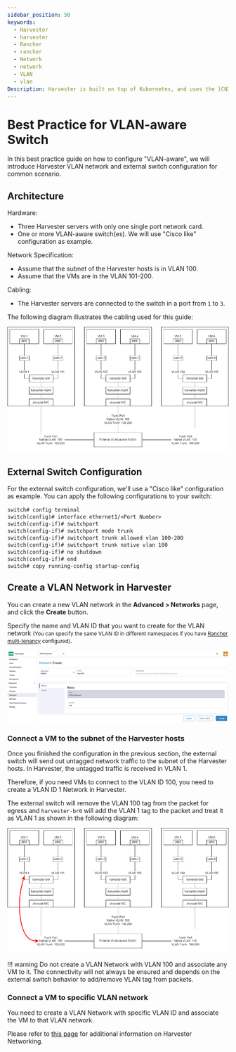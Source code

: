 ```yaml
---
sidebar_position: 50
keywords:
  - Harvester
  - harvester
  - Rancher
  - rancher
  - Network
  - network
  - VLAN
  - vlan
Description: Harvester is built on top of Kubernetes, and uses the [CNI](https://github.com/containernetworking/cni) as the interface between network providers and Kubernetes pod networking. Naturally, we implement the Harvester network based on CNI. Moreover, the Harvester UI integrates the network configuration in order to provide a user-friendly way to configure networks for VMs.
---
```


# Best Practice for VLAN-aware Switch

In this best practice guide on how to configure "VLAN-aware", we will introduce Harvester VLAN network and external switch configuration for common scenario.

## Architecture

Hardware:
- Three Harvester servers with only one single port network card.
- One or more VLAN-aware switch(es). We will use "Cisco like" configuration as example.

Network Specification:
- Assume that the subnet of the Harvester hosts is in VLAN 100.
- Assume that the VMs are in the VLAN 101-200.

Cabling:
- The Harvester servers are connected to the switch in a port from `1` to `3`.

The following diagram illustrates the cabling used for this guide:

   ![vlan-aware-case.png](assets/vlan-aware-case.png)

## External Switch Configuration

For the external switch configuration, we'll use a "Cisco like" configuration as example. You can apply the following configurations to your switch:

```
switch# config terminal
switch(config)# interface ethernet1/<Port Number>
switch(config-if)# switchport
switch(config-if)# switchport mode trunk
switch(config-if)# switchport trunk allowed vlan 100-200
switch(config-if)# switchport trunk native vlan 100
switch(config-if)# no shutdown
switch(config-if)# end
switch# copy running-config startup-config
```

## Create a VLAN Network in Harvester

You can create a new VLAN network in the **Advanced > Networks** page, and click the **Create** button.

Specify the name and VLAN ID that you want to create for the VLAN network <small>(You can specify the same VLAN ID in different namespaces if you have [Rancher multi-tenancy](/rancher/virtualization-management/#multi-tenancy) configured)</small>.

   ![create-vlan-network.png](assets/create-network.png)

### Connect a VM to the subnet of the Harvester hosts

Once you finished the configuration in the previous section, the external switch will send out untagged network traffic to the subnet of the Harvester hosts. In Harvester, the untagged traffic is received in VLAN 1.

Therefore, if you need VMs to connect to the VLAN ID 100, you need to create a VLAN ID 1 Network in Harvester.

The external switch will remove the VLAN 100 tag from the packet for egress and `harvester-br0` will add the VLAN 1 tag to the packet and treat it as VLAN 1 as shown in the following diagram:

   ![vlan-aware-native-vlan.png](assets/vlan-aware-native-vlan.png)

!!! warning
    Do not create a VLAN Network with VLAN 100 and associate any VM to it. The connectivity will not always be ensured and depends on the external switch behavior to add/remove VLAN tag from packets.

### Connect a VM to specific VLAN network

You need to create a VLAN Network with specific VLAN ID and associate the VM to that VLAN network. 

Please refer to [this page](/networking/harvester-network/) for additional information on Harvester Networking.
